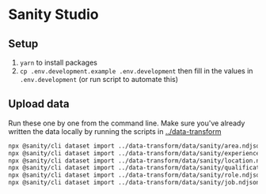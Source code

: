 # Sanity Studio

## Setup

1. `yarn` to install packages
2. `cp .env.development.example .env.development` then fill in the values in
   `.env.development` (or run script to automate this)

## Upload data

Run these one by one from the command line. Make sure you've already written the
data locally by running the scripts in [../data-transform](../data-transform/)

```bash
npx @sanity/cli dataset import ../data-transform/data/sanity/area.ndjson production
npx @sanity/cli dataset import ../data-transform/data/sanity/experience.ndjson production
npx @sanity/cli dataset import ../data-transform/data/sanity/location.ndjson production
npx @sanity/cli dataset import ../data-transform/data/sanity/qualification.ndjson production
npx @sanity/cli dataset import ../data-transform/data/sanity/role.ndjson production
npx @sanity/cli dataset import ../data-transform/data/sanity/job.ndjson production
```
